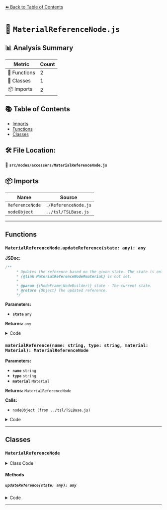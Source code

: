[⬅️ Back to Table of Contents](../../../index.md)

# 📄 `MaterialReferenceNode.js`

## 📊 Analysis Summary

| Metric | Count |
|--------|-------|
| 🔧 Functions | 2 |
| 🧱 Classes | 1 |
| 📦 Imports | 2 |

## 📚 Table of Contents

- [Imports](#imports)
- [Functions](#functions)
- [Classes](#classes)

## 🛠️ File Location:
📂 **`src/nodes/accessors/MaterialReferenceNode.js`**

## 📦 Imports

| Name | Source |
|------|--------|
| `ReferenceNode` | `./ReferenceNode.js` |
| `nodeObject` | `../tsl/TSLBase.js` |


---

## Functions

### `MaterialReferenceNode.updateReference(state: any): any`

**JSDoc:**
```typescript
/**
	 * Updates the reference based on the given state. The state is only evaluated
	 * {@link MaterialReferenceNode#material} is not set.
	 *
	 * @param {(NodeFrame|NodeBuilder)} state - The current state.
	 * @return {Object} The updated reference.
	 */
```

**Parameters:**

- **`state`** `any`

**Returns:** `any`

<details><summary>Code</summary>

```typescript
updateReference( state ) {

		this.reference = this.material !== null ? this.material : state.material;

		return this.reference;

	}
```
</details>

### `materialReference(name: string, type: string, material: Material): MaterialReferenceNode`

**Parameters:**

- **`name`** `string`
- **`type`** `string`
- **`material`** `Material`

**Returns:** `MaterialReferenceNode`

**Calls:**

- `nodeObject (from ../tsl/TSLBase.js)`

<details><summary>Code</summary>

```typescript
( name, type, material = null ) => nodeObject( new MaterialReferenceNode( name, type, material ) )
```
</details>


---

## Classes

### `MaterialReferenceNode`

<details><summary>Class Code</summary>

```ts
class MaterialReferenceNode extends ReferenceNode {

	static get type() {

		return 'MaterialReferenceNode';

	}

	/**
	 * Constructs a new material reference node.
	 *
	 * @param {string} property - The name of the property the node refers to.
	 * @param {string} inputType - The uniform type that should be used to represent the property value.
	 * @param {?Material} [material=null] - The material the property belongs to. When no material is set,
	 * the node refers to the material of the current rendered object.
	 */
	constructor( property, inputType, material = null ) {

		super( property, inputType, material );

		/**
		 * The material the property belongs to. When no material is set,
		 * the node refers to the material of the current rendered object.
		 *
		 * @type {?Material}
		 * @default null
		 */
		this.material = material;

		/**
		 * This flag can be used for type testing.
		 *
		 * @type {boolean}
		 * @readonly
		 * @default true
		 */
		this.isMaterialReferenceNode = true;

	}

	/**
	 * Updates the reference based on the given state. The state is only evaluated
	 * {@link MaterialReferenceNode#material} is not set.
	 *
	 * @param {(NodeFrame|NodeBuilder)} state - The current state.
	 * @return {Object} The updated reference.
	 */
	updateReference( state ) {

		this.reference = this.material !== null ? this.material : state.material;

		return this.reference;

	}

}
```
</details>

#### Methods

##### `updateReference(state: any): any`

<details><summary>Code</summary>

```ts
updateReference( state ) {

		this.reference = this.material !== null ? this.material : state.material;

		return this.reference;

	}
```
</details>


---